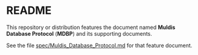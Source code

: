 # README

This repository or distribution features the document named
**Muldis Database Protocol** (**MDBP**)
and its supporting documents.

See the file
[spec/Muldis_Database_Protocol.md](spec/Muldis_Database_Protocol.md)
for that feature document.
